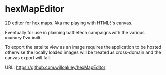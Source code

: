 hexMapEditor
============

2D editor for hex maps. Aka me playing with HTML5's canvas.

Eventually for use in planning battletech campaigns with the various scenery I've built.

To export the satelite view as an image requires the application to be hosted otherwise the locally loaded images will be treated as cross-domain and the canvas export will fail.

URL: https://github.com/willoakley/hexMapEditor